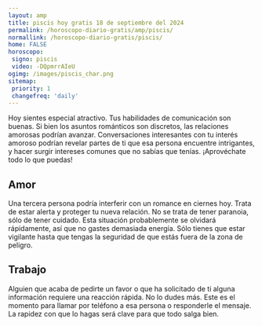 ```yaml
---
layout: amp
title: piscis hoy gratis 18 de septiembre del 2024 
permalink: /horoscopo-diario-gratis/amp/piscis/
normallink: /horoscopo-diario-gratis/piscis/
home: FALSE
horoscopo:
 signo: piscis
 video: -DQpmrrAIeU
ogimg: /images/piscis_char.png
sitemap:
 priority: 1
 changefreq: 'daily'
---
```



Hoy sientes especial atractivo. Tus habilidades de comunicación son buenas. Si bien los asuntos románticos son discretos, las relaciones amorosas podrían avanzar. Conversaciones interesantes con tu interés amoroso podrían revelar partes de ti que esa persona encuentre intrigantes, y hacer surgir intereses comunes que no sabías que tenías. ¡Aprovéchate todo lo que puedas!

## Amor

Una tercera persona podría interferir con un romance en ciernes hoy. Trata de estar alerta y proteger tu nueva relación. No se trata de tener paranoia, sólo de tener cuidado. Esta situación probablemente se olvidará rápidamente, así que no gastes demasiada energía. Sólo tienes que estar vigilante hasta que tengas la seguridad de que estás fuera de la zona de peligro.

## Trabajo

Alguien que acaba de pedirte un favor o que ha solicitado de ti alguna información requiere una reacción rápida. No lo dudes más. Este es el momento para llamar por teléfono a esa persona o responderle el mensaje. La rapidez con que lo hagas será clave para que todo salga bien.